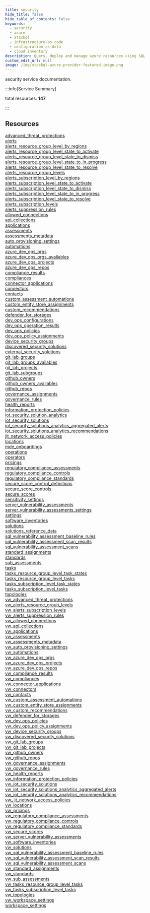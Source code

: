 ```yaml
---
title: security
hide_title: false
hide_table_of_contents: false
keywords:
  - security
  - azure
  - stackql
  - infrastructure-as-code
  - configuration-as-data
  - cloud inventory
description: Query, deploy and manage azure resources using SQL
custom_edit_url: null
image: /img/stackql-azure-provider-featured-image.png
---
```


security service documentation.

:::info[Service Summary]

total resources: __147__  

:::

## Resources
<div class="row">
<div class="providerDocColumn">
<a href="/services/security/advanced_threat_protections/">advanced_threat_protections</a><br />
<a href="/services/security/alerts/">alerts</a><br />
<a href="/services/security/alerts_resource_group_level_by_regions/">alerts_resource_group_level_by_regions</a><br />
<a href="/services/security/alerts_resource_group_level_state_to_activate/">alerts_resource_group_level_state_to_activate</a><br />
<a href="/services/security/alerts_resource_group_level_state_to_dismiss/">alerts_resource_group_level_state_to_dismiss</a><br />
<a href="/services/security/alerts_resource_group_level_state_to_in_progress/">alerts_resource_group_level_state_to_in_progress</a><br />
<a href="/services/security/alerts_resource_group_level_state_to_resolve/">alerts_resource_group_level_state_to_resolve</a><br />
<a href="/services/security/alerts_resource_group_levels/">alerts_resource_group_levels</a><br />
<a href="/services/security/alerts_subscription_level_by_regions/">alerts_subscription_level_by_regions</a><br />
<a href="/services/security/alerts_subscription_level_state_to_activate/">alerts_subscription_level_state_to_activate</a><br />
<a href="/services/security/alerts_subscription_level_state_to_dismiss/">alerts_subscription_level_state_to_dismiss</a><br />
<a href="/services/security/alerts_subscription_level_state_to_in_progress/">alerts_subscription_level_state_to_in_progress</a><br />
<a href="/services/security/alerts_subscription_level_state_to_resolve/">alerts_subscription_level_state_to_resolve</a><br />
<a href="/services/security/alerts_subscription_levels/">alerts_subscription_levels</a><br />
<a href="/services/security/alerts_suppression_rules/">alerts_suppression_rules</a><br />
<a href="/services/security/allowed_connections/">allowed_connections</a><br />
<a href="/services/security/api_collections/">api_collections</a><br />
<a href="/services/security/applications/">applications</a><br />
<a href="/services/security/assessments/">assessments</a><br />
<a href="/services/security/assessments_metadata/">assessments_metadata</a><br />
<a href="/services/security/auto_provisioning_settings/">auto_provisioning_settings</a><br />
<a href="/services/security/automations/">automations</a><br />
<a href="/services/security/azure_dev_ops_orgs/">azure_dev_ops_orgs</a><br />
<a href="/services/security/azure_dev_ops_orgs_availables/">azure_dev_ops_orgs_availables</a><br />
<a href="/services/security/azure_dev_ops_projects/">azure_dev_ops_projects</a><br />
<a href="/services/security/azure_dev_ops_repos/">azure_dev_ops_repos</a><br />
<a href="/services/security/compliance_results/">compliance_results</a><br />
<a href="/services/security/compliances/">compliances</a><br />
<a href="/services/security/connector_applications/">connector_applications</a><br />
<a href="/services/security/connectors/">connectors</a><br />
<a href="/services/security/contacts/">contacts</a><br />
<a href="/services/security/custom_assessment_automations/">custom_assessment_automations</a><br />
<a href="/services/security/custom_entity_store_assignments/">custom_entity_store_assignments</a><br />
<a href="/services/security/custom_recommendations/">custom_recommendations</a><br />
<a href="/services/security/defender_for_storages/">defender_for_storages</a><br />
<a href="/services/security/dev_ops_configurations/">dev_ops_configurations</a><br />
<a href="/services/security/dev_ops_operation_results/">dev_ops_operation_results</a><br />
<a href="/services/security/dev_ops_policies/">dev_ops_policies</a><br />
<a href="/services/security/dev_ops_policy_assignments/">dev_ops_policy_assignments</a><br />
<a href="/services/security/device_security_groups/">device_security_groups</a><br />
<a href="/services/security/discovered_security_solutions/">discovered_security_solutions</a><br />
<a href="/services/security/external_security_solutions/">external_security_solutions</a><br />
<a href="/services/security/git_lab_groups/">git_lab_groups</a><br />
<a href="/services/security/git_lab_groups_availables/">git_lab_groups_availables</a><br />
<a href="/services/security/git_lab_projects/">git_lab_projects</a><br />
<a href="/services/security/git_lab_subgroups/">git_lab_subgroups</a><br />
<a href="/services/security/github_owners/">github_owners</a><br />
<a href="/services/security/github_owners_availables/">github_owners_availables</a><br />
<a href="/services/security/github_repos/">github_repos</a><br />
<a href="/services/security/governance_assignments/">governance_assignments</a><br />
<a href="/services/security/governance_rules/">governance_rules</a><br />
<a href="/services/security/health_reports/">health_reports</a><br />
<a href="/services/security/information_protection_policies/">information_protection_policies</a><br />
<a href="/services/security/iot_security_solution_analytics/">iot_security_solution_analytics</a><br />
<a href="/services/security/iot_security_solutions/">iot_security_solutions</a><br />
<a href="/services/security/iot_security_solutions_analytics_aggregated_alerts/">iot_security_solutions_analytics_aggregated_alerts</a><br />
<a href="/services/security/iot_security_solutions_analytics_recommendations/">iot_security_solutions_analytics_recommendations</a><br />
<a href="/services/security/jit_network_access_policies/">jit_network_access_policies</a><br />
<a href="/services/security/locations/">locations</a><br />
<a href="/services/security/mde_onboardings/">mde_onboardings</a><br />
<a href="/services/security/operations/">operations</a><br />
<a href="/services/security/operators/">operators</a><br />
<a href="/services/security/pricings/">pricings</a><br />
<a href="/services/security/regulatory_compliance_assessments/">regulatory_compliance_assessments</a><br />
<a href="/services/security/regulatory_compliance_controls/">regulatory_compliance_controls</a><br />
<a href="/services/security/regulatory_compliance_standards/">regulatory_compliance_standards</a><br />
<a href="/services/security/secure_score_control_definitions/">secure_score_control_definitions</a><br />
<a href="/services/security/secure_score_controls/">secure_score_controls</a><br />
<a href="/services/security/secure_scores/">secure_scores</a><br />
<a href="/services/security/sensitivity_settings/">sensitivity_settings</a><br />
<a href="/services/security/server_vulnerability_assessments/">server_vulnerability_assessments</a><br />
<a href="/services/security/server_vulnerability_assessments_settings/">server_vulnerability_assessments_settings</a><br />
<a href="/services/security/settings/">settings</a><br />
<a href="/services/security/software_inventories/">software_inventories</a>
</div>
<div class="providerDocColumn">
<a href="/services/security/solutions/">solutions</a><br />
<a href="/services/security/solutions_reference_data/">solutions_reference_data</a><br />
<a href="/services/security/sql_vulnerability_assessment_baseline_rules/">sql_vulnerability_assessment_baseline_rules</a><br />
<a href="/services/security/sql_vulnerability_assessment_scan_results/">sql_vulnerability_assessment_scan_results</a><br />
<a href="/services/security/sql_vulnerability_assessment_scans/">sql_vulnerability_assessment_scans</a><br />
<a href="/services/security/standard_assignments/">standard_assignments</a><br />
<a href="/services/security/standards/">standards</a><br />
<a href="/services/security/sub_assessments/">sub_assessments</a><br />
<a href="/services/security/tasks/">tasks</a><br />
<a href="/services/security/tasks_resource_group_level_task_states/">tasks_resource_group_level_task_states</a><br />
<a href="/services/security/tasks_resource_group_level_tasks/">tasks_resource_group_level_tasks</a><br />
<a href="/services/security/tasks_subscription_level_task_states/">tasks_subscription_level_task_states</a><br />
<a href="/services/security/tasks_subscription_level_tasks/">tasks_subscription_level_tasks</a><br />
<a href="/services/security/topologies/">topologies</a><br />
<a href="/services/security/vw_advanced_threat_protections/">vw_advanced_threat_protections</a><br />
<a href="/services/security/vw_alerts_resource_group_levels/">vw_alerts_resource_group_levels</a><br />
<a href="/services/security/vw_alerts_subscription_levels/">vw_alerts_subscription_levels</a><br />
<a href="/services/security/vw_alerts_suppression_rules/">vw_alerts_suppression_rules</a><br />
<a href="/services/security/vw_allowed_connections/">vw_allowed_connections</a><br />
<a href="/services/security/vw_api_collections/">vw_api_collections</a><br />
<a href="/services/security/vw_applications/">vw_applications</a><br />
<a href="/services/security/vw_assessments/">vw_assessments</a><br />
<a href="/services/security/vw_assessments_metadata/">vw_assessments_metadata</a><br />
<a href="/services/security/vw_auto_provisioning_settings/">vw_auto_provisioning_settings</a><br />
<a href="/services/security/vw_automations/">vw_automations</a><br />
<a href="/services/security/vw_azure_dev_ops_orgs/">vw_azure_dev_ops_orgs</a><br />
<a href="/services/security/vw_azure_dev_ops_projects/">vw_azure_dev_ops_projects</a><br />
<a href="/services/security/vw_azure_dev_ops_repos/">vw_azure_dev_ops_repos</a><br />
<a href="/services/security/vw_compliance_results/">vw_compliance_results</a><br />
<a href="/services/security/vw_compliances/">vw_compliances</a><br />
<a href="/services/security/vw_connector_applications/">vw_connector_applications</a><br />
<a href="/services/security/vw_connectors/">vw_connectors</a><br />
<a href="/services/security/vw_contacts/">vw_contacts</a><br />
<a href="/services/security/vw_custom_assessment_automations/">vw_custom_assessment_automations</a><br />
<a href="/services/security/vw_custom_entity_store_assignments/">vw_custom_entity_store_assignments</a><br />
<a href="/services/security/vw_custom_recommendations/">vw_custom_recommendations</a><br />
<a href="/services/security/vw_defender_for_storages/">vw_defender_for_storages</a><br />
<a href="/services/security/vw_dev_ops_policies/">vw_dev_ops_policies</a><br />
<a href="/services/security/vw_dev_ops_policy_assignments/">vw_dev_ops_policy_assignments</a><br />
<a href="/services/security/vw_device_security_groups/">vw_device_security_groups</a><br />
<a href="/services/security/vw_discovered_security_solutions/">vw_discovered_security_solutions</a><br />
<a href="/services/security/vw_git_lab_groups/">vw_git_lab_groups</a><br />
<a href="/services/security/vw_git_lab_projects/">vw_git_lab_projects</a><br />
<a href="/services/security/vw_github_owners/">vw_github_owners</a><br />
<a href="/services/security/vw_github_repos/">vw_github_repos</a><br />
<a href="/services/security/vw_governance_assignments/">vw_governance_assignments</a><br />
<a href="/services/security/vw_governance_rules/">vw_governance_rules</a><br />
<a href="/services/security/vw_health_reports/">vw_health_reports</a><br />
<a href="/services/security/vw_information_protection_policies/">vw_information_protection_policies</a><br />
<a href="/services/security/vw_iot_security_solutions/">vw_iot_security_solutions</a><br />
<a href="/services/security/vw_iot_security_solutions_analytics_aggregated_alerts/">vw_iot_security_solutions_analytics_aggregated_alerts</a><br />
<a href="/services/security/vw_iot_security_solutions_analytics_recommendations/">vw_iot_security_solutions_analytics_recommendations</a><br />
<a href="/services/security/vw_jit_network_access_policies/">vw_jit_network_access_policies</a><br />
<a href="/services/security/vw_locations/">vw_locations</a><br />
<a href="/services/security/vw_pricings/">vw_pricings</a><br />
<a href="/services/security/vw_regulatory_compliance_assessments/">vw_regulatory_compliance_assessments</a><br />
<a href="/services/security/vw_regulatory_compliance_controls/">vw_regulatory_compliance_controls</a><br />
<a href="/services/security/vw_regulatory_compliance_standards/">vw_regulatory_compliance_standards</a><br />
<a href="/services/security/vw_secure_scores/">vw_secure_scores</a><br />
<a href="/services/security/vw_server_vulnerability_assessments/">vw_server_vulnerability_assessments</a><br />
<a href="/services/security/vw_software_inventories/">vw_software_inventories</a><br />
<a href="/services/security/vw_solutions/">vw_solutions</a><br />
<a href="/services/security/vw_sql_vulnerability_assessment_baseline_rules/">vw_sql_vulnerability_assessment_baseline_rules</a><br />
<a href="/services/security/vw_sql_vulnerability_assessment_scan_results/">vw_sql_vulnerability_assessment_scan_results</a><br />
<a href="/services/security/vw_sql_vulnerability_assessment_scans/">vw_sql_vulnerability_assessment_scans</a><br />
<a href="/services/security/vw_standard_assignments/">vw_standard_assignments</a><br />
<a href="/services/security/vw_standards/">vw_standards</a><br />
<a href="/services/security/vw_sub_assessments/">vw_sub_assessments</a><br />
<a href="/services/security/vw_tasks_resource_group_level_tasks/">vw_tasks_resource_group_level_tasks</a><br />
<a href="/services/security/vw_tasks_subscription_level_tasks/">vw_tasks_subscription_level_tasks</a><br />
<a href="/services/security/vw_topologies/">vw_topologies</a><br />
<a href="/services/security/vw_workspace_settings/">vw_workspace_settings</a><br />
<a href="/services/security/workspace_settings/">workspace_settings</a>
</div>
</div>
